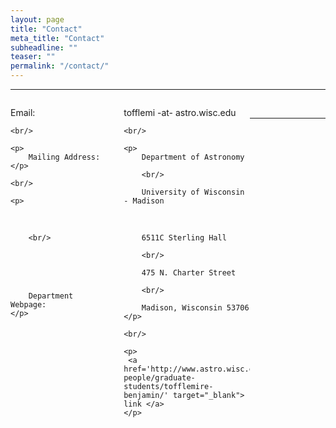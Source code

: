 ```yaml
---
layout: page
title: "Contact"
meta_title: "Contact"
subheadline: ""
teaser: ""
permalink: "/contact/"
---
```

<hr>

<div style='float:left; width:30%'>
    <p>
        Email:
    </p>
    
    <br/>
    
    <p>
        Mailing Address:
    </p>
    
    <br/>
    
    <p>
        <br/>
 
        <br/>
        
        <br/>
        
        <br/>
        
        <br/>

        Department Webpage:
    </p>
</div>

<div style='float:left; width:40%; margin-left:30px'>
    <p>
        tofflemi -at- astro.wisc.edu
    </p>
    
    <br/>
    
    <p>
        Department of Astronomy
        
        <br/>
        
        University of Wisconsin - Madison
        
        <br/>
    
        6511C Sterling Hall 
        
        <br/>
    
        475 N. Charter Street
    
        <br/>
    
        Madison, Wisconsin 53706 
    </p>
    
    <br/>
    
    <p>
     <a href='http://www.astro.wisc.edu/our-people/graduate-students/tofflemire-benjamin/' target="_blank"> link </a>
    </p>
</div>

<br/>

<hr>
